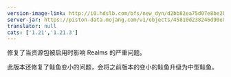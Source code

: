 ```yaml
---
version-image-link: http://i0.hdslb.com/bfs/new_dyn/d2bb82ea75d07e8be2b9fbba12949978558830935.png
server-jar: https://piston-data.mojang.com/v1/objects/45810d238246d90e811d896f87b14695b7fb6839/server.jar
translator: null
cats: ['1.21','1.21.3']
---
```

修复了当资源包被启用时影响 Realms 的严重问题。

此版本还修复了鲑鱼变小的问题，会将之前版本的变小的鲑鱼升级为中型鲑鱼。